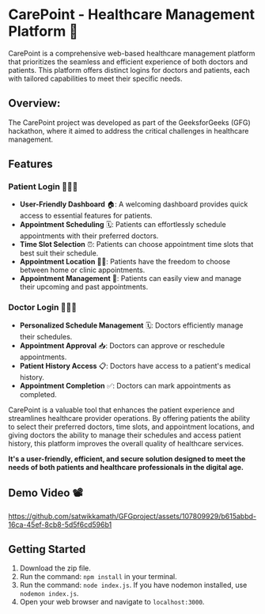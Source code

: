 # CarePoint - Healthcare Management Platform 🏥

CarePoint is a comprehensive web-based healthcare management platform that prioritizes the seamless and efficient experience of both doctors and patients. This platform offers distinct logins for doctors and patients, each with tailored capabilities to meet their specific needs.

## Overview:

The CarePoint project was developed as part of the GeeksforGeeks (GFG) hackathon, where it aimed to address the critical challenges in healthcare management.

## Features
### Patient Login 👩‍⚕️📅
- **User-Friendly Dashboard** 🏠: A welcoming dashboard provides quick access to essential features for patients.
- **Appointment Scheduling** 🗓️: Patients can effortlessly schedule appointments with their preferred doctors.
- **Time Slot Selection** ⏰: Patients can choose appointment time slots that best suit their schedule.
- **Appointment Location** 🏡🏢: Patients have the freedom to choose between home or clinic appointments.
- **Appointment Management** 📂: Patients can easily view and manage their upcoming and past appointments.

### Doctor Login 👨‍⚕️💼
- **Personalized Schedule Management** 🗓️: Doctors efficiently manage their schedules.
- **Appointment Approval** 📥: Doctors can approve or reschedule appointments.
- **Patient History Access** 📋: Doctors have access to a patient's medical history.
- **Appointment Completion** ✅: Doctors can mark appointments as completed.

CarePoint is a valuable tool that enhances the patient experience and streamlines healthcare provider operations. By offering patients the ability to select their preferred doctors, time slots, and appointment locations, and giving doctors the ability to manage their schedules and access patient history, this platform improves the overall quality of healthcare services.

**It's a user-friendly, efficient, and secure solution designed to meet the needs of both patients and healthcare professionals in the digital age.**

## Demo Video 📽️
https://github.com/satwikkamath/GFGproject/assets/107809929/b615abbd-16ca-45ef-8cb8-5d5f6cd596b1

## Getting Started
1. Download the zip file.
2. Run the command: `npm install` in your terminal.
3. Run the command: `node index.js`. If you have nodemon installed, use `nodemon index.js`.
4. Open your web browser and navigate to `localhost:3000`.
